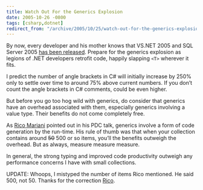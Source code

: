 ```yaml
---
title: Watch Out For the Generics Explosion
date: 2005-10-26 -0800
tags: [csharp,dotnet]
redirect_from: "/archive/2005/10/25/watch-out-for-the-generics-explosion.aspx/"
---
```


By now, every developer and his mother knows that VS.NET 2005 and SQL
Server 2005 [has been
released](http://blogs.msdn.com/somasegar/archive/2005/10/27/485665.aspx).
Prepare for the generics explosion as legions of .NET developers
retrofit code, happily slapping `<T>` wherever it fits.

I predict the number of angle brackets in C# will initially increase by
250% only to settle over time to around 75% above current numbers. If
you don’t count the angle brackets in C# comments, could be even
higher.

But before you go too hog wild with generics, do consider that generics
have an overhead associated with them, especially generics involving a
value type. Their benefits do not come completely free.

As [Rico Mariani](http://blogs.msdn.com/ricom/) pointed out in his PDC
talk, generics involve a form of code generation by the run-time. His
rule of thumb was that when your collection contains around ~~50~~ 500
or so items, you’ll the benefits outweigh the overhead. But as always,
measure measure measure.

In general, the strong typing and improved code productivity outweigh
any performance concerns I have with small collections.

UPDATE: Whoops, I mistyped the number of items Rico mentioned. He said
500, not 50. Thanks for the correction
[Rico](http://blogs.msdn.com/ricom/).

